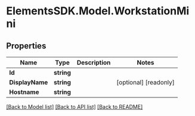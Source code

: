 # ElementsSDK.Model.WorkstationMini

## Properties

Name | Type | Description | Notes
------------ | ------------- | ------------- | -------------
**Id** | **string** |  | 
**DisplayName** | **string** |  | [optional] [readonly] 
**Hostname** | **string** |  | 

[[Back to Model list]](../#documentation-for-models) [[Back to API list]](../#documentation-for-api-endpoints) [[Back to README]](../)


